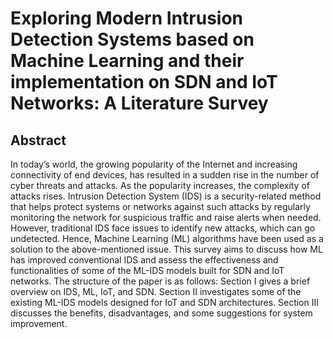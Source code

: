 # Exploring Modern Intrusion Detection Systems based on Machine Learning and their implementation on SDN and IoT Networks: A Literature Survey

## Abstract
In today’s world, the growing popularity of the Internet
and increasing connectivity of end devices, has resulted in
a sudden rise in the number of cyber threats and attacks. As the
popularity increases, the complexity of attacks rises. Intrusion Detection
System (IDS) is a security-related method that helps protect
systems or networks against such attacks by regularly monitoring
the network for suspicious traffic and raise alerts when needed.
However, traditional IDS face issues to identify new attacks, which
can go undetected.
Hence, Machine Learning (ML) algorithms have been used as a
solution to the above-mentioned issue. This survey aims to discuss
how ML has improved conventional IDS and assess the effectiveness
and functionalities of some of the ML-IDS models built for SDN
and IoT networks.
The structure of the paper is as follows: Section I gives a brief
overview on IDS, ML, IoT, and SDN. Section II investigates some
of the existing ML-IDS models designed for IoT and SDN architectures.
Section III discusses the benefits, disadvantages, and some
suggestions for system improvement.
